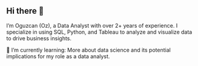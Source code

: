 ## Hi there 👋
I’m Oguzcan (Oz), a Data Analyst with over 2+ years of experience. I specialize in using SQL, Python, and Tableau to analyze and visualize data to drive business insights.

🌱 I’m currently learning:
More about data science and its potential implications for my role as a data analyst.
